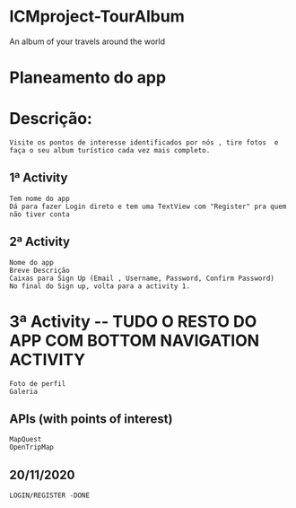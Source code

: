 # ICMproject-TourAlbum
An album of your travels around the world



# Planeamento do app

# Descrição:
    Visite os pontos de interesse identificados por nós , tire fotos  e faça o seu album turístico cada vez mais completo.



## 1ª Activity 
    Tem nome do app
    Dá para fazer Login direto e tem uma TextView com "Register" pra quem não tiver conta 

## 2ª Activity
    Nome do app
    Breve Descrição
    Caixas para Sign Up (Email , Username, Password, Confirm Password)
    No final do Sign up, volta para a activity 1.


# 3ª Activity -- TUDO O RESTO DO APP COM BOTTOM NAVIGATION ACTIVITY  
    Foto de perfil
    Galeria 


## APIs (with points of interest)
    MapQuest
    OpenTripMap 

## 20/11/2020
    LOGIN/REGISTER -DONE 
